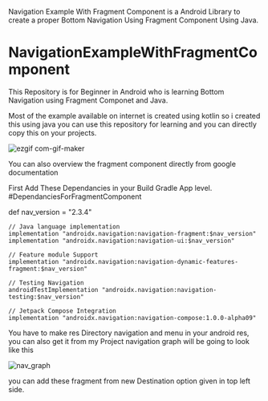 Navigation Example With Fragment Component is a Android Library to create a proper Bottom Navigation Using Fragment Component Using Java.

# NavigationExampleWithFragmentComponent

This Repository is for Beginner in Android who is learning Bottom Navigation using Fragment Componet and Java.

Most of the example available on internet is created using kotlin so i created this using java you can use this repository for learning and you can directly copy this on your projects. 


![ezgif com-gif-maker](https://user-images.githubusercontent.com/54305068/111461800-ad995d80-8743-11eb-8253-2ccfaa358bec.gif)

You can also overview the fragment component directly from google documentation

First Add These Dependancies in your Build Gradle App level.
#DependanciesForFragmentComponent


def nav_version = "2.3.4"

    // Java language implementation
    implementation "androidx.navigation:navigation-fragment:$nav_version"
    implementation "androidx.navigation:navigation-ui:$nav_version"

    // Feature module Support
    implementation "androidx.navigation:navigation-dynamic-features-fragment:$nav_version"

    // Testing Navigation
    androidTestImplementation "androidx.navigation:navigation-testing:$nav_version"

    // Jetpack Compose Integration
    implementation "androidx.navigation:navigation-compose:1.0.0-alpha09"

You have to make res Directory navigation and menu in your android res, you can also get it from my Project
navigation graph will be going to look like this

![nav_graph](https://user-images.githubusercontent.com/54305068/111463124-3fee3100-8745-11eb-8784-0382937bf11c.PNG)

you can add these fragment from new Destination option given in top left side.


